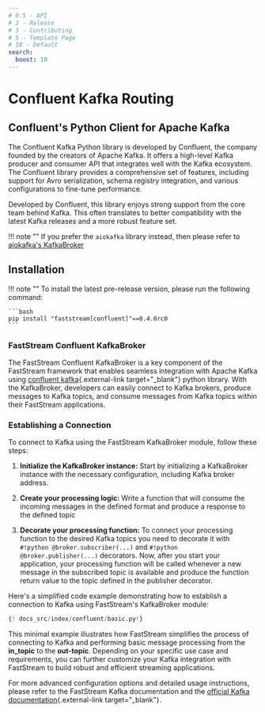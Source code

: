 ```yaml
---
# 0.5 - API
# 2 - Release
# 3 - Contributing
# 5 - Template Page
# 10 - Default
search:
  boost: 10
---
```


# Confluent Kafka Routing

## Confluent's Python Client for Apache Kafka

The Confluent Kafka Python library is developed by Confluent, the company founded by the creators of Apache Kafka. It offers a high-level Kafka producer and consumer API that integrates well with the Kafka ecosystem. The Confluent library provides a comprehensive set of features, including support for Avro serialization, schema registry integration, and various configurations to fine-tune performance.

Developed by Confluent, this library enjoys strong support from the core team behind Kafka. This often translates to better compatibility with the latest Kafka releases and a more robust feature set.

!!! note ""
    If you prefer the `aiokafka` library instead, then please refer to [aiokafka's KafkaBroker](../kafka/index.md)

## Installation

!!! note ""
    To install the latest pre-release version, please run the following command:

    ```bash
    pip install "faststream[confluent]"==0.4.0rc0
    ```

### FastStream Confluent KafkaBroker

The FastStream Confluent KafkaBroker is a key component of the FastStream framework that enables seamless integration with Apache Kafka using [confluent kafka](https://github.com/confluentinc/confluent-kafka-python){.external-link target="_blank"} python library. With the KafkaBroker, developers can easily connect to Kafka brokers, produce messages to Kafka topics, and consume messages from Kafka topics within their FastStream applications.

### Establishing a Connection

To connect to Kafka using the FastStream KafkaBroker module, follow these steps:

1. **Initialize the KafkaBroker instance:** Start by initializing a KafkaBroker instance with the necessary configuration, including Kafka broker address.

2. **Create your processing logic:** Write a function that will consume the incoming messages in the defined format and produce a response to the defined topic

3. **Decorate your processing function:** To connect your processing function to the desired Kafka topics you need to decorate it with `#!python @broker.subscriber(...)` and `#!python @broker.publisher(...)` decorators. Now, after you start your application, your processing function will be called whenever a new message in the subscribed topic is available and produce the function return value to the topic defined in the publisher decorator.

Here's a simplified code example demonstrating how to establish a connection to Kafka using FastStream's KafkaBroker module:

```python linenums="1"
{! docs_src/index/confluent/basic.py!}
```

This minimal example illustrates how FastStream simplifies the process of connecting to Kafka and performing basic message processing from the **in_topic** to the **out-topic**. Depending on your specific use case and requirements, you can further customize your Kafka integration with FastStream to build robust and efficient streaming applications.

For more advanced configuration options and detailed usage instructions, please refer to the FastStream Kafka documentation and the [official Kafka documentation](https://kafka.apache.org/){.external-link target="_blank"}.
